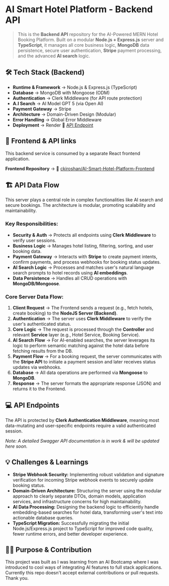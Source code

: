 # AI Smart Hotel Platform - Backend API

> This is the **Backend API** repository for the AI-Powered MERN Hotel Booking Platform. Built on a modular **Node.js + Express.js** server and **TypeScript**, it manages all core business logic, **MongoDB** data persistence, secure user authentication, **Stripe** payment processing, and the advanced **AI search** logic.

## 🛠️ Tech Stack (Backend)

* **Runtime & Framework** → Node.js & Express.js (TypeScript)
* **Database** → MongoDB with Mongoose (ODM)
* **Authentication** → Clerk Middleware (for API route protection)
* **A.I Search** → AI Model GPT 5 (via Open AI)
* **Payment Gateway** → Stripe
* **Architecture** → Domain-Driven Design (Modular)
* **Error Handling** → Global Error Middleware
* **Deployment** → Render 🔗 [API Endpoint](https://aidf-5-back-end-iroshan.onrender.com/api)

## 🔗 Frontend & API links

This backend service is consumed by a separate React frontend application.

**Frontend Repository** → 🔗 [ckiroshan/AI-Smart-Hotel-Platform-Frontend](https://github.com/ckiroshan/AI-Financial-Tracker)

## 🏗️ API Data Flow
This server plays a central role in complex functionalities like AI search and secure bookings. The architecture is modular, promoting scalability and maintainability.

### Key Responsibilities:
  * **Security & Auth** → Protects all endpoints using **Clerk Middleware** to verify user sessions.
  * **Business Logic** → Manages hotel listing, filtering, sorting, and user booking data.
  * **Payment Gateway** → Interacts with **Stripe** to create payment intents, confirm payments, and process webhooks for booking status updates.
  * **AI Search Logic** → Processes and matches user's natural language search prompts to hotel records using **AI embeddings**.
  * **Data Persistence** → Handles all CRUD operations with **MongoDB/Mongoose**.

### Core Server Data Flow:

1.  **Client Request** → The Frontend sends a request (e.g., fetch hotels, create booking) to the **NodeJS Server (Backend)**.
2.  **Authentication** → The server uses **Clerk Middleware** to verify the user's authenticated status.
3.  **Core Logic** → The request is processed through the **Controller** and relevant **Service** layer (e.g., Hotel Service, Booking Service).
4.  **AI Search Flow** → For AI-enabled searches, the server leverages its logic to perform semantic matching against the hotel data before fetching results from the DB.
5.  **Payment Flow** → For a booking request, the server communicates with the **Stripe API** to initiate a payment session and later receives status updates via webhooks.
6.  **Database** → All data operations are performed via **Mongoose** to **MongoDB**.
7.  **Response** → The server formats the appropriate response (JSON) and returns it to the Frontend.

## 💻 API Endpoints

The API is protected by **Clerk Authentication Middleware**, meaning most data-mutating and user-specific endpoints require a valid authenticated session.

*Note: A detailed Swagger API documentation is in work & will be updated here soon.*

## 💡 Challenges & Learnings
* **Stripe Webhook Security:** Implementing robust validation and signature verification for incoming Stripe webhook events to securely update booking status.
* **Domain-Driven Architecture:** Structuring the server using the modular approach to clearly separate DTOs, domain models, application services, and infrastructure concerns for high maintainability.
* **AI Data Processing:** Designing the backend logic to efficiently handle embedding-based searches for hotel data, transforming user's text into actionable database queries.
* **TypeScript Migration:** Successfully migrating the initial Node.js/Express.js project to TypeScript for improved code quality, fewer runtime errors, and better developer experience.

## 👨‍💻 Purpose & Contribution
This project was built as I was learning from an AI Bootcamp where I was introduced to cool ways of integrating AI features to full stack applications. Currently this repo doesn't accept external contributions or pull requests. Thank you.
